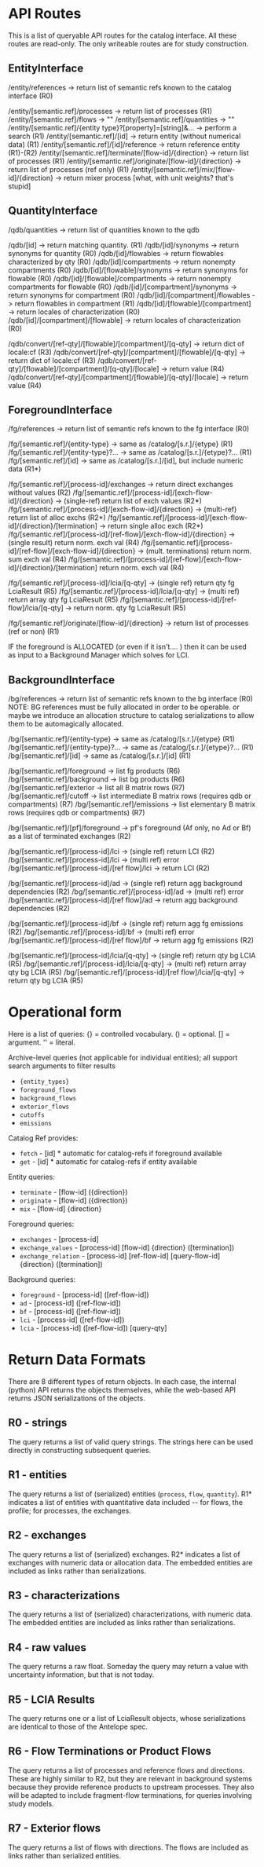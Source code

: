 # API Routes

This is a list of queryable API routes for the catalog interface.  All these routes are read-only.  The only writeable routes are for study construction.

## EntityInterface

/entity/references -> return list of semantic refs known to the catalog interface (R0)

/entity/[semantic.ref]/processes -> return list of processes (R1)
/entity/[semantic.ref]/flows -> "" 
/entity/[semantic.ref]/quantities -> ""
/entity/[semantic.ref]/{entity type}?[property]=[string]&... -> perform a search (R1)
/entity/[semantic.ref]/[id] -> return entity (without numerical data)  (R1)
/entity/[semantic.ref]/[id]/reference -> return reference entity (R1)-(R2)
/entity/[semantic.ref]/terminate/[flow-id]/{direction} -> return list of processes (R1)
/entity/[semantic.ref]/originate/[flow-id]/{direction} -> return list of processes (ref only) (R1)
/entity/[semantic.ref]/mix/[flow-id]/{direction} -> return mixer process [what, with unit weights? that's stupid]

## QuantityInterface

/qdb/quantities -> return list of quantities known to the qdb

/qdb/[id] -> return matching quantity. (R1)
/qdb/[id]/synonyms -> return synonyms for quantity (R0)
/qdb/[id]/flowables -> return flowables characterized by qty (R0)
/qdb/[id]/compartments -> return nonempty compartments (R0)
/qdb/[id]/[flowable]/synonyms -> return synonyms for flowable (R0)
/qdb/[id]/[flowable]/compartments -> return nonempty compartments for flowable (R0)
/qdb/[id]/[compartment]/synonyms -> return synonyms for compartment (R0)
/qdb/[id]/[compartment]/flowables -> return flowables in compartment (R1)
/qdb/[id]/[flowable]/[compartment] -> return locales of characterization (R0)
/qdb/[id]/[compartment]/[flowable] -> return locales of characterization (R0)

/qdb/convert/[ref-qty]/[flowable]/[compartment]/[q-qty] -> return dict of locale:cf (R3)
/qdb/convert/[ref-qty]/[compartment]/[flowable]/[q-qty] -> return dict of locale:cf (R3)
/qdb/convert/[ref-qty]/[flowable]/[compartment]/[q-qty]/[locale] -> return value (R4)
/qdb/convert/[ref-qty]/[compartment]/[flowable]/[q-qty]/[locale] -> return value (R4)

## ForegroundInterface

/fg/references -> return list of semantic refs known to the fg interface (R0)

/fg/[semantic.ref]/{entity-type} -> same as /catalog/[s.r.]/{etype} (R1)
/fg/[semantic.ref]/{entity-type}?... -> same as /catalog/[s.r.]/{etype}?... (R1)
/fg/[semantic.ref]/[id] -> same as /catalog/[s.r.]/[id], but include numeric data (R1*)

/fg/[semantic.ref]/[process-id]/exchanges -> return direct exchanges without values (R2)
/fg/[semantic.ref]/[process-id]/[exch-flow-id]/{direction} -> (single-ref) return list of exch values (R2*)
/fg/[semantic.ref]/[process-id]/[exch-flow-id]/{direction} -> (multi-ref) return list of alloc exchs (R2*)
/fg/[semantic.ref]/[process-id]/[exch-flow-id]/{direction}/[termination] -> return single alloc exch (R2*)
/fg/[semantic.ref]/[process-id]/[ref-flow]/[exch-flow-id]/{direction} -> (single result) return norm. exch val (R4)
/fg/[semantic.ref]/[process-id]/[ref-flow]/[exch-flow-id]/{direction} -> (mult. terminations) return norm. sum exch val (R4)
/fg/[semantic.ref]/[process-id]/[ref-flow]/[exch-flow-id]/{direction}/[termination] return norm. exch val (R4)

/fg/[semantic.ref]/[process-id]/lcia/[q-qty] -> (single ref) return qty fg LciaResult (R5)
/fg/[semantic.ref]/[process-id]/lcia/[q-qty] -> (multi ref) return array qty fg LciaResult (R5)
/fg/[semantic.ref]/[process-id]/[ref-flow]/lcia/[q-qty] -> return norm. qty fg LciaResult (R5)

/fg/[semantic.ref]/originate/[flow-id]/{direction} -> return list of processes (ref or non) (R1)

IF the foreground is ALLOCATED (or even if it isn't.... ) then it can be used as input to a Background Manager which solves for LCI.  


## BackgroundInterface

/bg/references -> return list of semantic refs known to the bg interface (R0)
NOTE: BG references must be fully allocated in order to be operable. or maybe we introduce an allocation structure to catalog serializations to allow them to be automagically allocated.

/bg/[semantic.ref]/{entity-type} -> same as /catalog/[s.r.]/{etype} (R1)
/bg/[semantic.ref]/{entity-type}?... -> same as /catalog/[s.r.]/{etype}?... (R1)
/bg/[semantic.ref]/[id] -> same as /catalog/[s.r.]/[id] (R1)

/bg/[semantic.ref]/foreground -> list fg products (R6)
/bg/[semantic.ref]/background -> list bg products (R6)
/bg/[semantic.ref]/exterior -> list all B matrix rows (R7)
/bg/[semantic.ref]/cutoff -> list intermediate B matrix rows (requires qdb or compartments) (R7)
/bg/[semantic.ref]/emissions -> list elementary B matrix rows (requires qdb or compartments) (R7)

/bg/[semantic.ref]/[pf]/foreground -> pf's foreground (Af only, no Ad or Bf) as a list of terminated exchanges (R2)

/bg/[semantic.ref]/[process-id]/lci -> (single ref) return LCI (R2)
/bg/[semantic.ref]/[process-id]/lci -> (multi ref) error
/bg/[semantic.ref]/[process-id]/[ref flow]/lci -> return LCI (R2)

/bg/[semantic.ref]/[process-id]/ad -> (single ref) return agg background dependencies (R2)
/bg/[semantic.ref]/[process-id]/ad -> (multi ref) error
/bg/[semantic.ref]/[process-id]/[ref flow]/ad -> return agg background dependencies (R2)

/bg/[semantic.ref]/[process-id]/bf -> (single ref) return agg fg emissions (R2)
/bg/[semantic.ref]/[process-id]/bf -> (multi ref) error
/bg/[semantic.ref]/[process-id]/[ref flow]/bf -> return agg fg emissions (R2)

/bg/[semantic.ref]/[process-id]/lcia/[q-qty] -> (single ref) return qty bg LCIA (R5)
/bg/[semantic.ref]/[process-id]/lcia/[q-qty] -> (multi ref) return array qty bg LCIA (R5)
/bg/[semantic.ref]/[process-id]/[ref flow]/lcia/[q-qty] -> return qty bg LCIA (R5)


# Operational form

Here is a list of queries: {} = controlled vocabulary. () = optional. [] = argument. '' = literal.

Archive-level queries (not applicable for individual entities); all support search arguments to filter results

 * `{entity_types}` 
 * `foreground_flows`
 * `background_flows`
 * `exterior_flows`
 * `cutoffs`
 * `emissions`

Catalog Ref provides:
 * `fetch` - [id] * automatic for catalog-refs if foreground available
 * `get` - [id] * automatic for catalog-refs if entity available

Entity queries:

 * `terminate` - [flow-id] ({direction})
 * `originate` - [flow-id] ({direction})
 * `mix` - [flow-id] {direction}

Foreground queries:

 * `exchanges` - [process-id]
 * `exchange_values` - [process-id] [flow-id] {direction} ([termination])
 * `exchange_relation` - [process-id] [ref-flow-id] [query-flow-id] {direction} ([termination])

Background queries:

 * `foreground` - [process-id] ([ref-flow-id])
 * `ad` - [process-id] ([ref-flow-id])
 * `bf` - [process-id] ([ref-flow-id])
 * `lci` - [process-id] ([ref-flow-id])
 * `lcia` - [process-id] ([ref-flow-id]) [query-qty] 

 


# Return Data Formats

There are 8 different types of return objects.  In each case, the internal (python) API returns the objects themselves, while the web-based API returns JSON serializations of the objects.

## R0 - strings

The query returns a list of valid query strings.  The strings here can be used directly in constructing subsequent queries.

## R1 - entities

The query returns a list of (serialized) entities (`process`, `flow`, `quantity`).  R1* indicates a list of entities with quantitative data included -- for flows, the profile; for processes, the exchanges. 

## R2 - exchanges

The query returns a list of (serialized) exchanges.  R2* indicates a list of exchanges with numeric data or allocation data.  The embedded entities are included as links rather than serializations.

## R3 - characterizations

The query returns a list of (serialized) characterizations, with numeric data.  The embedded entities are included as links rather than serializations.

## R4 - raw values

The query returns a raw float.  Someday the query may return a value with uncertainty information, but that is not today.

## R5 - LCIA Results

The query returns one or a list of LciaResult objects, whose serializations are identical to those of the Antelope spec.

## R6 - Flow Terminations or Product Flows

The query returns a list of processes and reference flows and directions.  These are highly similar to R2, but they are relevant in background systems because they provide reference products to upstream processes.  They also will be adapted to include fragment-flow terminations, for queries involving study models.  

## R7 - Exterior flows

The query returns a list of flows with directions.  The flows are included as links rather than serialized entities.
